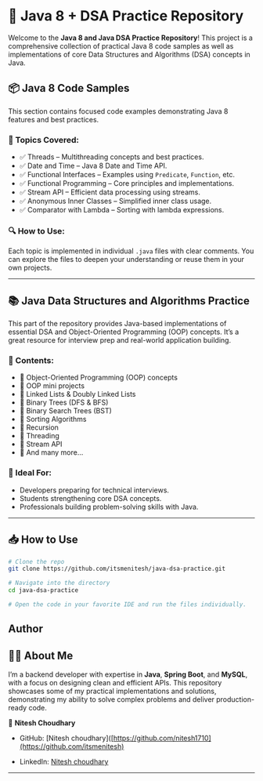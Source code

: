 # 🚀 Java 8 + DSA Practice Repository

Welcome to the **Java 8 and Java DSA Practice Repository**! This project is a comprehensive collection of practical Java 8 code samples as well as implementations of core Data Structures and Algorithms (DSA) concepts in Java.

## 📦 Java 8 Code Samples

This section contains focused code examples demonstrating Java 8 features and best practices.

### 🔧 Topics Covered:

- ✅ Threads – Multithreading concepts and best practices.
- ✅ Date and Time – Java 8 Date and Time API.
- ✅ Functional Interfaces – Examples using `Predicate`, `Function`, etc.
- ✅ Functional Programming – Core principles and implementations.
- ✅ Stream API – Efficient data processing using streams.
- ✅ Anonymous Inner Classes – Simplified inner class usage.
- ✅ Comparator with Lambda – Sorting with lambda expressions.

### 🔍 How to Use:
Each topic is implemented in individual `.java` files with clear comments. You can explore the files to deepen your understanding or reuse them in your own projects.

---

## 📚 Java Data Structures and Algorithms Practice

This part of the repository provides Java-based implementations of essential DSA and Object-Oriented Programming (OOP) concepts. It’s a great resource for interview prep and real-world application building.

### 📖 Contents:

- 🔹 Object-Oriented Programming (OOP) concepts
- 🔹 OOP mini projects
- 🔹 Linked Lists & Doubly Linked Lists
- 🔹 Binary Trees (DFS & BFS)
- 🔹 Binary Search Trees (BST)
- 🔹 Sorting Algorithms
- 🔹 Recursion
- 🔹 Threading
- 🔹 Stream API
- 🔹 And many more...

### 🧠 Ideal For:
- Developers preparing for technical interviews.
- Students strengthening core DSA concepts.
- Professionals building problem-solving skills with Java.

---

## 📥 How to Use

```bash
# Clone the repo
git clone https://github.com/itsmenitesh/java-dsa-practice.git

# Navigate into the directory
cd java-dsa-practice

# Open the code in your favorite IDE and run the files individually.
```
## Author


## 👨‍💻 About Me

I’m a backend developer with expertise in **Java**, **Spring Boot**, and **MySQL**, with a focus on designing clean and efficient APIs. This repository showcases some of my practical implementations and solutions, demonstrating my ability to solve complex problems and deliver production-ready code.

👤 **Nitesh Choudhary**

* GitHub: [Nitesh choudhary]([https://github.com/nitesh1710](https://github.com/itsmenitesh)

* LinkedIn: [Nitesh choudhary](https://www.linkedin.com/in/itsmenitesh/)
    
---
